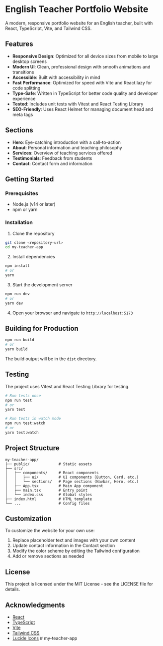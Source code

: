 # English Teacher Portfolio Website

A modern, responsive portfolio website for an English teacher, built with React, TypeScript, Vite, and Tailwind CSS.

## Features

- **Responsive Design**: Optimized for all device sizes from mobile to large desktop screens
- **Modern UI**: Clean, professional design with smooth animations and transitions
- **Accessible**: Built with accessibility in mind
- **Fast Performance**: Optimized for speed with Vite and React.lazy for code splitting
- **Type-Safe**: Written in TypeScript for better code quality and developer experience
- **Tested**: Includes unit tests with Vitest and React Testing Library
- **SEO-Friendly**: Uses React Helmet for managing document head and meta tags

## Sections

- **Hero**: Eye-catching introduction with a call-to-action
- **About**: Personal information and teaching philosophy
- **Services**: Overview of teaching services offered
- **Testimonials**: Feedback from students
- **Contact**: Contact form and information

## Getting Started

### Prerequisites

- Node.js (v14 or later)
- npm or yarn

### Installation

1. Clone the repository
```bash
git clone <repository-url>
cd my-teacher-app
```

2. Install dependencies
```bash
npm install
# or
yarn
```

3. Start the development server
```bash
npm run dev
# or
yarn dev
```

4. Open your browser and navigate to `http://localhost:5173`

## Building for Production

```bash
npm run build
# or
yarn build
```

The build output will be in the `dist` directory.

## Testing

The project uses Vitest and React Testing Library for testing.

```bash
# Run tests once
npm run test
# or
yarn test

# Run tests in watch mode
npm run test:watch
# or
yarn test:watch
```

## Project Structure

```
my-teacher-app/
├── public/             # Static assets
├── src/
│   ├── components/     # React components
│   │   ├── ui/         # UI components (Button, Card, etc.)
│   │   └── sections/   # Page sections (Navbar, Hero, etc.)
│   ├── App.tsx         # Main App component
│   ├── main.tsx        # Entry point
│   └── index.css       # Global styles
├── index.html          # HTML template
└── ...                 # Config files
```

## Customization

To customize the website for your own use:

1. Replace placeholder text and images with your own content
2. Update contact information in the Contact section
3. Modify the color scheme by editing the Tailwind configuration
4. Add or remove sections as needed

## License

This project is licensed under the MIT License - see the LICENSE file for details.

## Acknowledgments

- [React](https://reactjs.org/)
- [TypeScript](https://www.typescriptlang.org/)
- [Vite](https://vitejs.dev/)
- [Tailwind CSS](https://tailwindcss.com/)
- [Lucide Icons](https://lucide.dev/)
#   m y - t e a c h e r - a p p  
 